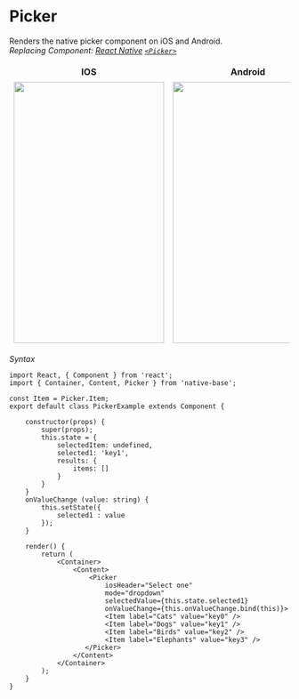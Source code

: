 # Picker

Renders the native picker component on iOS and Android.<br />
*Replacing Component: [React Native](https://facebook.github.io/react-native/) [<code>&lt;Picker></code>](https://facebook.github.io/react-native/docs/picker.html)*

<table>
  <thead>
    <tr style="border-style: hidden">
      <th style="border-style: hidden">IOS</th>
      <th>Android</th>
    </tr>
  </thead>
  <thead>
    <tr style="border-style: hidden">
      <th style="border-style: hidden"><img height="470" width="270" src="{{('../assets/ios/components/picker.gif')}}" alt="" /></th>
      <th><img height="470" width="270" src="{{('../assets/android/components/picker.gif')}}" alt="" /></th>
    </tr>
  </thead>
</table>

*Syntax*

<pre class="line-numbers"><code class="language-jsx">import React, { Component } from 'react';
import { Container, Content, Picker } from 'native-base';

const Item = Picker.Item;​
export default class PickerExample extends Component {

    constructor(props) {
        super(props);
        this.state = {
            selectedItem: undefined,
            selected1: 'key1',
            results: {
                items: []
            }
        }
    }
    onValueChange (value: string) {
        this.setState({
            selected1 : value
        });
    }

    render() {
        return (
            &lt;Container>
                &lt;Content>
                    &lt;Picker
                        iosHeader="Select one"
                        mode="dropdown"
                        selectedValue={this.state.selected1}
                        onValueChange={this.onValueChange.bind(this)}>
                        &lt;Item label="Cats" value="key0" />
                        &lt;Item label="Dogs" value="key1" />
                        &lt;Item label="Birds" value="key2" />
                        &lt;Item label="Elephants" value="key3" />
                   &lt;/Picker>
                &lt;/Content>
            &lt;/Container>
        );
    }
}</code></pre>
